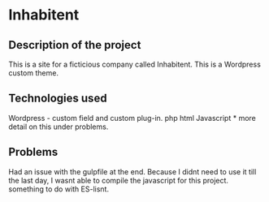 # Inhabitent

## Description of the project

This is a site for a ficticious company called Inhabitent. This is a Wordpress custom theme.

## Technologies used

Wordpress - custom field and custom plug-in.
php
html
Javascript \* more detail on this under problems.

## Problems

Had an issue with the gulpfile at the end. Because I didnt need to use it till the last day, I wasnt able to compile the javascript for this project. something to do with ES-lisnt.
